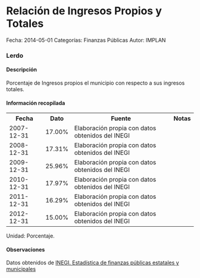 Relación de Ingresos Propios y Totales
=====

Fecha: 2014-05-01
Categorías: Finanzas Públicas
Autor: IMPLAN

### Lerdo

#### Descripción

Porcentaje de Ingresos propios el municipio con respecto a sus ingresos totales.

#### Información recopilada

<table class="table table-hover table-bordered">
  <tr><th>Fecha</th><th>Dato</th><th>Fuente</th><th>Notas</th></tr>
  <tr><td>2007-12-31</td><td>17.00%</td><td>Elaboración propia con datos obtenidos del INEGI</td><td></td></tr>
  <tr><td>2008-12-31</td><td>17.31%</td><td>Elaboración propia con datos obtenidos del INEGI</td><td></td></tr>
  <tr><td>2009-12-31</td><td>25.96%</td><td>Elaboración propia con datos obtenidos del INEGI</td><td></td></tr>
  <tr><td>2010-12-31</td><td>17.97%</td><td>Elaboración propia con datos obtenidos del INEGI</td><td></td></tr>
  <tr><td>2011-12-31</td><td>16.29%</td><td>Elaboración propia con datos obtenidos del INEGI</td><td></td></tr>
  <tr><td>2012-12-31</td><td>15.00%</td><td>Elaboración propia con datos obtenidos del INEGI</td><td></td></tr>
</table>

Unidad: Porcentaje.

#### Observaciones

Datos obtenidos de [INEGI. Estadística de finanzas públicas estatales y municipales](http://www.inegi.org.mx/sistemas/olap/Proyectos/bd/continuas/finanzaspublicas/FPMun.asp?s=est&c=11289&proy=efipem_fmun)
